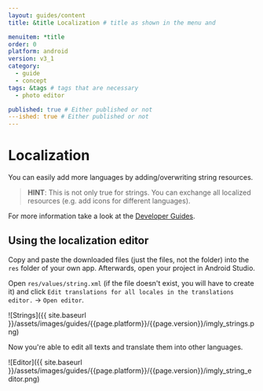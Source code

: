 ```yaml
---
layout: guides/content
title: &title Localization # title as shown in the menu and 

menuitem: *title
order: 0
platform: android
version: v3_1
category: 
  - guide
  - concept
tags: &tags # tags that are necessary
  - photo editor 

published: true # Either published or not 
---ished: true # Either published or not 
---
```


# Localization

You can easily add more languages by adding/overwriting string resources.

> __HINT__: This is not only true for strings. You can exchange all localized resources (e.g. add icons for different languages).

For more information take a look at the [Developer Guides](http://developer.android.com/guide/topics/resources/localization.html).

## Using the localization editor

Copy and paste the downloaded files (just the files, not the folder) into the `res` folder of your own app. Afterwards, open your project in Android Studio.

Open `res/values/string.xml` (if the file doesn't exist, you will have to create it) and click `Edit translations for all locales in the translations editor.` -> `Open editor`.

![Strings]({{ site.baseurl }}/assets/images/guides/{{page.platform}}/{{page.version}}/imgly_strings.png)

Now you're able to edit all texts and translate them into other languages.

![Editor]({{ site.baseurl }}/assets/images/guides/{{page.platform}}/{{page.version}}/imgly_string_editor.png)
